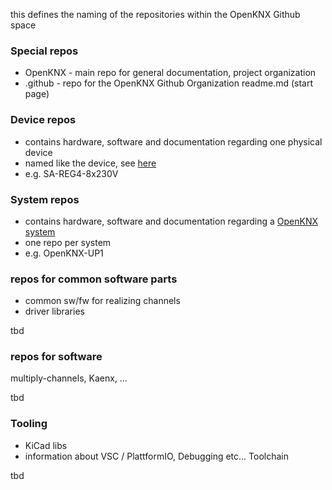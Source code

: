 this defines the naming of the repositories within the OpenKNX Github space

### Special repos

* OpenKNX - main repo for general documentation, project organization
* .github - repo for the OpenKNX Github Organization readme.md (start page)


### Device repos

* contains hardware, software and documentation regarding one physical device
* named like the device, see [here](https://github.com/OpenKNX/OpenKNX/wiki/Naming-Conventions#device-names)
* e.g. SA-REG4-8x230V

### System repos

* contains hardware, software and documentation regarding a [OpenKNX system](tbd)
* one repo per system
* e.g. OpenKNX-UP1

### repos for common software parts

* common sw/fw for realizing channels
* driver libraries

tbd

### repos for software

multiply-channels, Kaenx, ...

tbd


### Tooling

* KiCad libs
* information about VSC / PlattformIO, Debugging etc... Toolchain

tbd